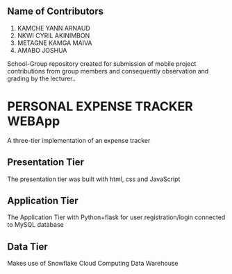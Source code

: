 ## Name of Contributors
1) KAMCHE YANN ARNAUD
2) NKWI CYRIL AKINIMBON
3) METAGNE KAMGA MAIVA
4) AMABO JOSHUA

School-Group repository created for submission of mobile project contributions from group members and consequently observation and grading by the lecturer..

# PERSONAL EXPENSE TRACKER WEBApp
A three-tier implementation of an expense tracker
## Presentation Tier
The presentation tier was built with html, css and JavaScript

## Application Tier
The Application Tier with Python+flask for user registration/login connected to MySQL database

## Data Tier
Makes use of Snowflake Cloud Computing Data Warehouse
